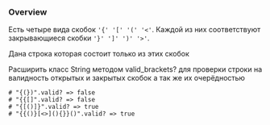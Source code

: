 ### Overview
Есть четыре вида скобок `'{' '[' '(' '<'`. Каждой из них соответствуют закрывающиеся скобки `'}' ']' ')' '>'`.

Дана строка которая состоит только из этих скобок

Расширить класс String методом valid_brackets? для проверки строки на валидность открытых и закрытых скобок а так же их очерёдностью

```
# "{(})".valid? => false
# "{{[]".valid? => false
# "{[()]}".valid? => true
# "{{()}[<>](){}}()".valid? => true
```
